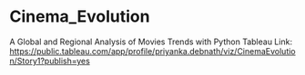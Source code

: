 # Cinema_Evolution
A Global and Regional Analysis of Movies Trends with Python
Tableau Link: https://public.tableau.com/app/profile/priyanka.debnath/viz/CinemaEvolution/Story1?publish=yes 

